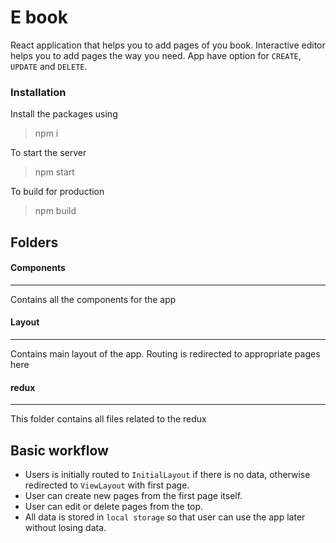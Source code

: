 # E book
React application that helps you to add pages of you book. Interactive editor helps you to add pages the way you need. App have option for `CREATE`, `UPDATE` and `DELETE`.
### Installation
Install the packages using
>npm i

To start the server
>npm start

To build for production
>npm build

## Folders
#### Components
---
Contains all the components for the app
#### Layout
---
Contains main layout of the app. Routing is redirected to appropriate pages here
#### redux
---
This folder contains all files related to the redux
## Basic workflow
- Users is initially routed to `InitialLayout` if there is no data, otherwise redirected to `ViewLayout` with first page.
- User can create new pages from the first page itself.
- User can edit or delete pages from the top.
- All data is stored in `local storage` so that user can use the app later without losing data.